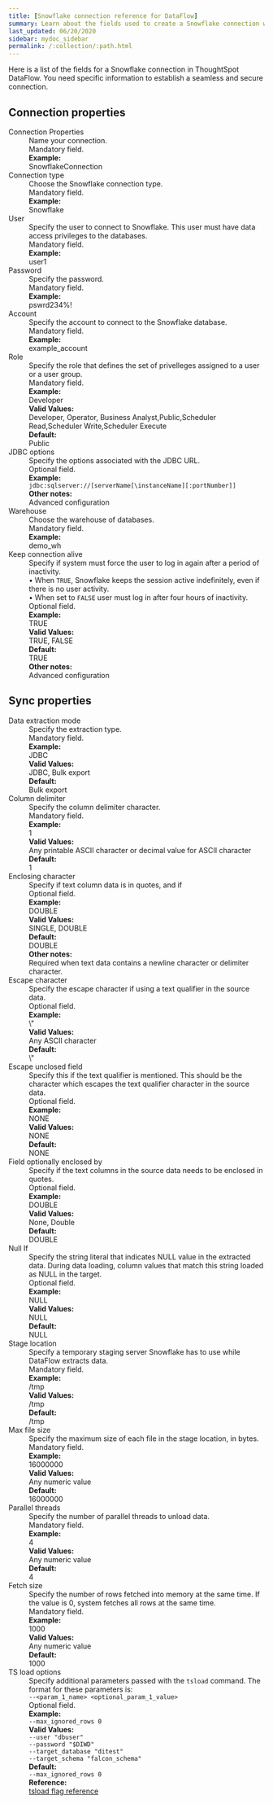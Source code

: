 ```yaml
---
title: [Snowflake connection reference for DataFlow]
summary: Learn about the fields used to create a Snowflake connection with ThoughtSpot DataFlow.
last_updated: 06/20/2020
sidebar: mydoc_sidebar
permalink: /:collection/:path.html
---
```


Here is a list of the fields for a Snowflake connection in ThoughtSpot DataFlow. You need specific information to establish a seamless and secure connection.

## Connection properties

<dl id="dataflow-snowflake-connection-properties">
<dlentry id="dataflow-snowflake-conn-connection-name"><dt>Connection Properties</dt><dd id="connection-name-description">Name your connection.</dd><dd id="connection-name-required">Mandatory field.</dd><dd id="connection-name-example"><strong>Example:</strong><br/>SnowflakeConnection</dd></dlentry>
<dlentry id="dataflow-snowflake-conn-connection-type"><dt>Connection type</dt><dd id="connection-type-description">Choose the Snowflake connection type.</dd><dd id="connection-type-required">Mandatory field.</dd><dd id="connection-type-example"><strong>Example:</strong><br/>Snowflake</dd></dlentry>
<dlentry id="dataflow-snowflake-conn-user"><dt>User</dt><dd id="user-description">Specify the user to connect to Snowflake. This user must have data access privileges to the databases.</dd><dd id="user-required">Mandatory field.</dd><dd id="user-example"><strong>Example:</strong><br/>user1</dd></dlentry>
<dlentry id="dataflow-snowflake-conn-password"><dt>Password</dt><dd id="password-description">Specify the password.</dd><dd id="password-required">Mandatory field.</dd><dd id="password-example"><strong>Example:</strong><br/>pswrd234%!</dd></dlentry>
<dlentry id="dataflow-snowflake-conn-account"><dt>Account</dt><dd id="account-description">Specify the account to connect to the Snowflake database.</dd><dd id="account-required">Mandatory field.</dd><dd id="account-example"><strong>Example:</strong><br/>example_account</dd></dlentry>
<dlentry id="dataflow-snowflake-conn-role"><dt>Role</dt><dd id="role-description">Specify the role that defines the set of privelleges assigned to a user or a user group.</dd><dd id="role-required">Mandatory field.</dd><dd id="role-example"><strong>Example:</strong><br/>Developer</dd><dd id="role-valid-values"><strong>Valid Values:</strong><br/>Developer, Operator, Business Analyst,Public,Scheduler Read,Scheduler Write,Scheduler Execute</dd><dd id="role-default"><strong>Default:</strong><br/>Public</dd></dlentry>
<dlentry id="dataflow-snowflake-conn-jdbc-options"><dt>JDBC options</dt><dd id="jdbc-options-description">Specify the options associated with the JDBC URL.</dd><dd id="jdbc-options-required">Optional field.</dd><dd id="jdbc-options-example"><strong>Example:</strong><br/><code>jdbc:sqlserver://[serverName[\instanceName][:portNumber]]</code></dd><dd id="jdbc-options-other"><strong>Other notes:</strong><br/>Advanced configuration</dd></dlentry>
<dlentry id="dataflow-snowflake-conn-warehouse"><dt>Warehouse</dt><dd id="warehouse-description">Choose the warehouse of databases.</dd><dd id="warehouse-required">Mandatory field.</dd><dd id="warehouse-example"><strong>Example:</strong><br/>demo_wh</dd></dlentry>
<dlentry id="dataflow-snowflake-conn-keep-connection-alive"><dt>Keep connection alive</dt><dd id="keep-connection-alive-description">Specify if system must force the user to log in again after a period of inactivity.<br/>&bull; When <code>TRUE</code>, Snowflake keeps the session active indefinitely, even if there is no user activity.<br/>&bull;  When set to <code>FALSE</code> user must log in after four hours of inactivity.</dd><dd id="keep-connection-alive-required">Optional field.</dd><dd id="keep-connection-alive-example"><strong>Example:</strong><br/>TRUE</dd><dd id="keep-connection-alive-valid-values"><strong>Valid Values:</strong><br/>TRUE, FALSE</dd><dd id="keep-connection-alive-default"><strong>Default:</strong><br/>TRUE</dd><dd id="keep-connection-alive-other"><strong>Other notes:</strong><br/>Advanced configuration</dd></dlentry></dl>


## Sync properties

<dl id="dataflow-snowflake-sync-properties">
<dlentry id="dataflow-snowflake-sync-data-extraction-mode"><dt>Data extraction mode</dt><dd id="data-extraction-mode-description">Specify the extraction type.</dd><dd id="data-extraction-mode-required">Mandatory field.</dd><dd id="data-extraction-mode-example"><strong>Example:</strong><br/>JDBC</dd><dd id="data-extraction-mode-valid-values"><strong>Valid Values:</strong><br/>JDBC, Bulk export</dd><dd id="data-extraction-mode-default"><strong>Default:</strong><br/>Bulk export</dd></dlentry>
<dlentry id="dataflow-snowflake-sync-column-delimiter"><dt>Column delimiter</dt><dd id="column-delimiter-description">Specify the column delimiter character.</dd><dd id="column-delimiter-required">Mandatory field.</dd><dd id="column-delimiter-example"><strong>Example:</strong><br/>1</dd><dd id="column-delimiter-valid-values"><strong>Valid Values:</strong><br/>Any printable ASCII character or decimal value for ASCII character</dd><dd id="column-delimiter-default"><strong>Default:</strong><br/>1</dd></dlentry>
<dlentry id="dataflow-snowflake-sync-enclosing-character"><dt>Enclosing character</dt><dd id="enclosing-character-description">Specify if text column data is in quotes, and if </dd><dd id="enclosing-character-required">Optional field.</dd><dd id="enclosing-character-example"><strong>Example:</strong><br/>DOUBLE</dd><dd id="enclosing-character-valid-values"><strong>Valid Values:</strong><br/>SINGLE, DOUBLE</dd><dd id="enclosing-character-default"><strong>Default:</strong><br/>DOUBLE</dd><dd id="enclosing-character-other"><strong>Other notes:</strong><br/>Required when text data contains a newline character or delimiter character.</dd></dlentry>
<dlentry id="dataflow-snowflake-sync-escape-character"><dt>Escape character</dt><dd id="escape-character-description">Specify the escape character if using a text qualifier in the source data.</dd><dd id="escape-character-required">Optional field.</dd><dd id="escape-character-example"><strong>Example:</strong><br/>\"</dd><dd id="escape-character-valid-values"><strong>Valid Values:</strong><br/>Any ASCII character</dd><dd id="escape-character-default"><strong>Default:</strong><br/>\"</dd></dlentry>
<dlentry id="dataflow-snowflake-sync-escape-unclosed-field"><dt>Escape unclosed field</dt><dd id="escape-unclosed-field-description">Specify this if the text qualifier is mentioned. This should be the character which escapes the text qualifier character in the source data.</dd><dd id="escape-unclosed-field-required">Optional field.</dd><dd id="escape-unclosed-field-example"><strong>Example:</strong><br/>NONE</dd><dd id="escape-unclosed-field-valid-values"><strong>Valid Values:</strong><br/>NONE</dd><dd id="escape-unclosed-field-default"><strong>Default:</strong><br/>NONE</dd></dlentry>
<dlentry id="dataflow-snowflake-sync-field-optionally-enclosed-by"><dt>Field optionally enclosed by</dt><dd id="field-optionally-enclosed-by-description">Specify if the text columns in the source data needs to be enclosed in quotes.</dd><dd id="field-optionally-enclosed-by-required">Optional field.</dd><dd id="field-optionally-enclosed-by-example"><strong>Example:</strong><br/>DOUBLE</dd><dd id="field-optionally-enclosed-by-valid-values"><strong>Valid Values:</strong><br/>None, Double</dd><dd id="field-optionally-enclosed-by-default"><strong>Default:</strong><br/>DOUBLE</dd></dlentry>
<dlentry id="dataflow-snowflake-sync-null-if"><dt>Null If</dt><dd id="null-if-description">Specify the string literal that indicates NULL value in the extracted data. During data loading, column values that match this string loaded as NULL in the target.</dd><dd id="null-if-required">Optional field.</dd><dd id="null-if-example"><strong>Example:</strong><br/>NULL</dd><dd id="null-if-valid-values"><strong>Valid Values:</strong><br/>NULL</dd><dd id="null-if-default"><strong>Default:</strong><br/>NULL</dd></dlentry>
<dlentry id="dataflow-snowflake-sync-stage-location"><dt>Stage location</dt><dd id="stage-location-description">Specify a temporary staging server Snowflake has to use while DataFlow extracts data.</dd><dd id="stage-location-required">Mandatory field.</dd><dd id="stage-location-example"><strong>Example:</strong><br/>/tmp</dd><dd id="stage-location-valid-values"><strong>Valid Values:</strong><br/>/tmp</dd><dd id="stage-location-default"><strong>Default:</strong><br/>/tmp</dd></dlentry>
<dlentry id="dataflow-snowflake-sync-max-file-size"><dt>Max file size</dt><dd id="max-file-size-description">Specify the maximum size of each file in the stage location, in bytes.</dd><dd id="max-file-size-required">Mandatory field.</dd><dd id="max-file-size-example"><strong>Example:</strong><br/>16000000</dd><dd id="max-file-size-valid-values"><strong>Valid Values:</strong><br/>Any numeric value</dd><dd id="max-file-size-default"><strong>Default:</strong><br/>16000000</dd></dlentry>
<dlentry id="dataflow-snowflake-sync-parallel-threads"><dt>Parallel threads</dt><dd id="parallel-threads-description">Specify the number of parallel threads to unload data.</dd><dd id="parallel-threads-required">Mandatory field.</dd><dd id="parallel-threads-example"><strong>Example:</strong><br/>4</dd><dd id="parallel-threads-valid-values"><strong>Valid Values:</strong><br/>Any numeric value</dd><dd id="parallel-threads-default"><strong>Default:</strong><br/>4</dd></dlentry>
<dlentry id="dataflow-snowflake-sync-fetch-size"><dt>Fetch size</dt><dd id="fetch-size-description">Specify the number of rows fetched into memory at the same time. If the value is 0, system fetches all rows at the same time.</dd><dd id="fetch-size-required">Mandatory field.</dd><dd id="fetch-size-example"><strong>Example:</strong><br/>1000</dd><dd id="fetch-size-valid-values"><strong>Valid Values:</strong><br/>Any numeric value</dd><dd id="fetch-size-default"><strong>Default:</strong><br/>1000</dd></dlentry>
<dlentry id="dataflow-snowflake-sync-ts-load-options"><dt>TS load options</dt><dd id="ts-load-options-description">Specify additional parameters passed with the <code>tsload</code> command. The format for these parameters is:<br/><code>--&lt;param_1_name&gt; &lt;optional_param_1_value&gt;</code></dd><dd id="ts-load-options-required">Optional field.</dd><dd id="ts-load-options-example"><strong>Example:</strong><br/><code>--max_ignored_rows 0</code></dd><dd id="ts-load-options-valid-values"><strong>Valid Values:</strong><br/><code>--user "dbuser"</code><br/><code>--password "$DIWD"</code><br/><code>--target_database "ditest"</code><br/><code>--target_schema "falcon_schema"</code></dd><dd id="ts-load-options-default"><strong>Default:</strong><br/><code>--max_ignored_rows 0</code></dd><dd id="reference"><strong>Reference:</strong><br/><a href="{{ site.baseurl }}/reference/data-importer-ref.html">tsload flag reference</a></dd></dlentry>
</dl>
